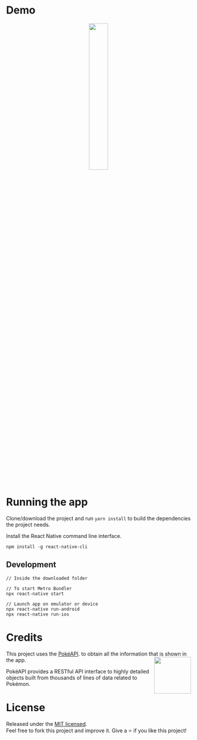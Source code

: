 # Demo

<div align="center">
  <img src="./.readme-static/pokedex.gif" width="32%"/>
</div>

# Running the app
Clone/download the project and run `yarn install` to build the dependencies the project needs.

Install the React Native command line interface.
```
npm install -g react-native-cli
```

## Development

```
// Inside the downloaded folder

// To start Metro Bundler
npx react-native start

// Launch app on emulator or device
npx react-native run-android
npx react-native run-ios
```

# Credits

This project uses the [PokéAPI](https://pokeapi.co). to obtain all the information that is shown in the app.
<a href="https://pokeapi.co/)" align="right">
  <img src="https://pokeapi.co/static/pokeapi_256.888baca4.png" width="100" align="right">
</a>

PokéAPI provides a RESTful API interface to highly detailed objects built from thousands of lines of data related to Pokémon.

# License
Released under the  [MIT licensed](LICENSE).\
Feel free to fork this project and improve it. Give a ⭐️ if you like this project!
